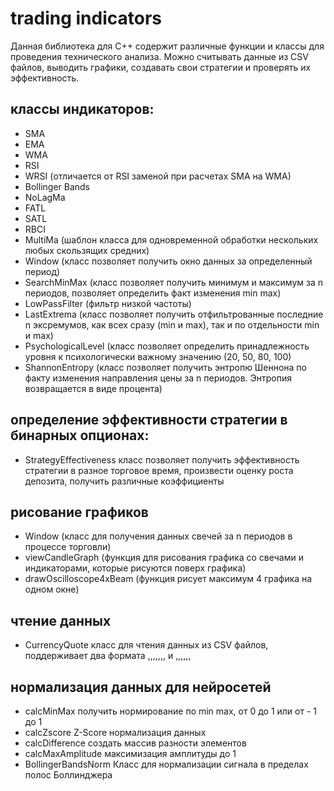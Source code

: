 # trading indicators

Данная библиотека для С++ содержит различные функции и классы для проведения технического анализа. Можно считывать данные из CSV файлов, выводить графики, создавать свои стратегии и проверять их эффективность. 

## классы индикаторов:
+ SMA
+ EMA
+ WMA
+ RSI
+ WRSI (отличается от RSI заменой при расчетах SMA на WMA)
+ Bollinger Bands
+ NoLagMa
+ FATL
+ SATL
+ RBCI
+ MultiMa (шаблон класса для одновременной обработки нескольких любых скользящих средних)
+ Window (класс позволяет получить окно данных за определенный период)
+ SearchMinMax (класс позволяет получить минимум и максимум за n периодов, позволяет определить факт изменения min max)
+ LowPassFilter (фильтр низкой частоты)
+ LastExtrema (класс позволяет получить отфильтрованные последние n эксремумов, как всех сразу (min и max), так и по отдельности min и max)
+ PsychologicalLevel (класс позволяет определить принадлежность уровня к психологически важному значению (20, 50, 80, 100)
+ ShannonEntropy (класс позволяет получить энтропю Шеннона по факту изменения направления цены за n периодов. Энтропия возвращается в виде процента)

## определение эффективности стратегии в бинарных опционах:

+ StrategyEffectiveness класс позволяет получить эффективность стратегии в разное торговое время, произвести оценку роста депозита, получить различные коэффициенты

## рисование графиков

+ Window (класс для получения данных свечей за n периодов в процессе торговли)
+ viewCandleGraph (функция для рисования графика со свечами и индикаторами, которые рисуются поверх графика)
+ drawOscilloscope4xBeam (функция рисует максимум 4 графика на одном окне)

## чтение данных

+ CurrencyQuote класс для чтения данных из CSV файлов, поддерживает два формата <TICKER>,<DTYYYYMMDD>,<TIME>,<OPEN>,<HIGH>,<LOW>,<CLOSE>,<VOL> и <DTYYYYMMDD>,<TIME>,<OPEN>,<HIGH>,<LOW>,<CLOSE>,<VOL>

## нормализация данных для нейросетей

+ calcMinMax получить нормирование по min max, от 0 до 1 или от - 1 до 1
+ calcZscore Z-Score нормализация данных
+ calcDifference создать массив разности элементов
+ calcMaxAmplitude максимизация амплитуды до 1
+ BollingerBandsNorm Класс для нормализации сигнала в пределах полос Боллинджера



